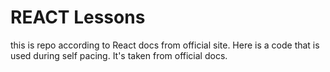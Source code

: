 # REACT Lessons

this is repo according to React docs from official site. Here is a code that is used during self pacing. It's taken from official docs.
